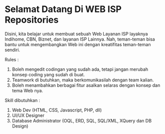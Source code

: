 # Selamat Datang Di WEB ISP Repositories
Disini, kita belajar untuk membuat sebuah Web Layanan ISP layaknya Indihome, CBN, Biznet, dan layanan ISP Lainnya.
Nah, teman-teman bisa bantu untuk mengembangkan Web ini dengan kreatifitas teman-teman sendiri.

Rules :
1. Boleh mengedit codingan yang sudah ada, tetapi jangan merubah konsep coding yang sudah di buat.
2. Teamwork di butuhkan, maka berkomunikasilah dengan team kalian.
3. Boleh menambahkan berbagai fitur asalkan selaras dengan konsep dan tema Web nya.

Skill dibutuhkan :
1. Web Dev (HTML, CSS, Javascript, PHP, dll)
2. UI/UX Designer
3. Database Administrator (OQL, ERD, SQL, SQL/XML, XQuery dan DB Design)
